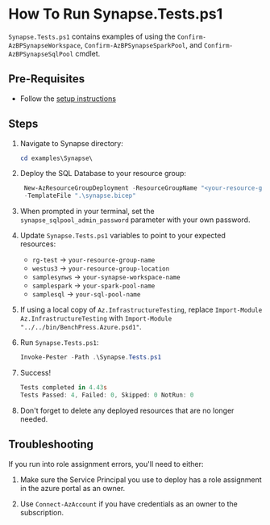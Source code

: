 # How To Run Synapse.Tests.ps1

`Synapse.Tests.ps1` contains examples of using the `Confirm-AzBPSynapseWorkspace`, `Confirm-AzBPSynapseSparkPool`,
and `Confirm-AzBPSynapseSqlPool` cmdlet.

## Pre-Requisites

- Follow the [setup instructions](../README.md)

## Steps

1. Navigate to Synapse directory:

   ```Powershell
   cd examples\Synapse\
   ```

1. Deploy the SQL Database to your resource group:

   ```Powershell
    New-AzResourceGroupDeployment -ResourceGroupName "<your-resource-group-name>"`
    -TemplateFile ".\synapse.bicep"
   ```

1. When prompted in your terminal, set the `synapse_sqlpool_admin_password` parameter with your own password.

1. Update `Synapse.Tests.ps1` variables to point to your expected resources:

   - `rg-test`     -> `your-resource-group-name`
   - `westus3`     -> `your-resource-group-location`
   - `samplesynws` -> `your-synapse-workspace-name`
   - `samplespark` -> `your-spark-pool-name`
   - `samplesql`   -> `your-sql-pool-name`

1. If using a local copy of `Az.InfrastructureTesting`, replace `Import-Module Az.InfrastructureTesting` with
`Import-Module "../../bin/BenchPress.Azure.psd1"`.

1. Run `Synapse.Tests.ps1`:

   ```Powershell
   Invoke-Pester -Path .\Synapse.Tests.ps1
   ```

1. Success!

   ```Powershell
   Tests completed in 4.43s
   Tests Passed: 4, Failed: 0, Skipped: 0 NotRun: 0
   ```

1. Don't forget to delete any deployed resources that are no longer needed.

## Troubleshooting

If you run into role assignment errors, you'll need to either:

1. Make sure the Service Principal you use to deploy has a role assignment in the azure portal as an owner.

1. Use `Connect-AzAccount` if you have credentials as an owner to the subscription.
